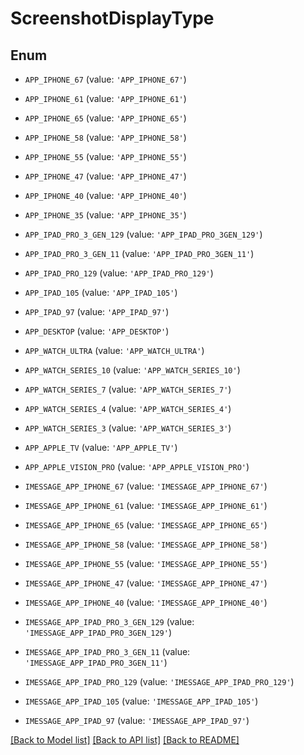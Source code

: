 # ScreenshotDisplayType


## Enum

* `APP_IPHONE_67` (value: `'APP_IPHONE_67'`)

* `APP_IPHONE_61` (value: `'APP_IPHONE_61'`)

* `APP_IPHONE_65` (value: `'APP_IPHONE_65'`)

* `APP_IPHONE_58` (value: `'APP_IPHONE_58'`)

* `APP_IPHONE_55` (value: `'APP_IPHONE_55'`)

* `APP_IPHONE_47` (value: `'APP_IPHONE_47'`)

* `APP_IPHONE_40` (value: `'APP_IPHONE_40'`)

* `APP_IPHONE_35` (value: `'APP_IPHONE_35'`)

* `APP_IPAD_PRO_3_GEN_129` (value: `'APP_IPAD_PRO_3GEN_129'`)

* `APP_IPAD_PRO_3_GEN_11` (value: `'APP_IPAD_PRO_3GEN_11'`)

* `APP_IPAD_PRO_129` (value: `'APP_IPAD_PRO_129'`)

* `APP_IPAD_105` (value: `'APP_IPAD_105'`)

* `APP_IPAD_97` (value: `'APP_IPAD_97'`)

* `APP_DESKTOP` (value: `'APP_DESKTOP'`)

* `APP_WATCH_ULTRA` (value: `'APP_WATCH_ULTRA'`)

* `APP_WATCH_SERIES_10` (value: `'APP_WATCH_SERIES_10'`)

* `APP_WATCH_SERIES_7` (value: `'APP_WATCH_SERIES_7'`)

* `APP_WATCH_SERIES_4` (value: `'APP_WATCH_SERIES_4'`)

* `APP_WATCH_SERIES_3` (value: `'APP_WATCH_SERIES_3'`)

* `APP_APPLE_TV` (value: `'APP_APPLE_TV'`)

* `APP_APPLE_VISION_PRO` (value: `'APP_APPLE_VISION_PRO'`)

* `IMESSAGE_APP_IPHONE_67` (value: `'IMESSAGE_APP_IPHONE_67'`)

* `IMESSAGE_APP_IPHONE_61` (value: `'IMESSAGE_APP_IPHONE_61'`)

* `IMESSAGE_APP_IPHONE_65` (value: `'IMESSAGE_APP_IPHONE_65'`)

* `IMESSAGE_APP_IPHONE_58` (value: `'IMESSAGE_APP_IPHONE_58'`)

* `IMESSAGE_APP_IPHONE_55` (value: `'IMESSAGE_APP_IPHONE_55'`)

* `IMESSAGE_APP_IPHONE_47` (value: `'IMESSAGE_APP_IPHONE_47'`)

* `IMESSAGE_APP_IPHONE_40` (value: `'IMESSAGE_APP_IPHONE_40'`)

* `IMESSAGE_APP_IPAD_PRO_3_GEN_129` (value: `'IMESSAGE_APP_IPAD_PRO_3GEN_129'`)

* `IMESSAGE_APP_IPAD_PRO_3_GEN_11` (value: `'IMESSAGE_APP_IPAD_PRO_3GEN_11'`)

* `IMESSAGE_APP_IPAD_PRO_129` (value: `'IMESSAGE_APP_IPAD_PRO_129'`)

* `IMESSAGE_APP_IPAD_105` (value: `'IMESSAGE_APP_IPAD_105'`)

* `IMESSAGE_APP_IPAD_97` (value: `'IMESSAGE_APP_IPAD_97'`)

[[Back to Model list]](../README.md#documentation-for-models) [[Back to API list]](../README.md#documentation-for-api-endpoints) [[Back to README]](../README.md)


